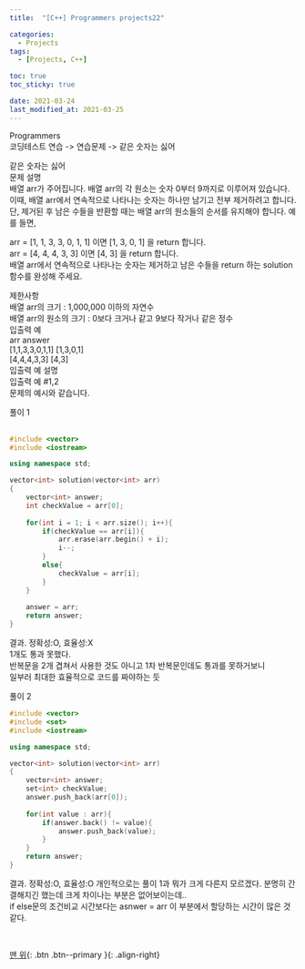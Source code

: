 ```yaml
---
title:  "[C++] Programmers projects22" 

categories:
  - Projects
tags:
  - [Projects, C++]

toc: true
toc_sticky: true

date: 2021-03-24
last_modified_at: 2021-03-25
---
```


Programmers  
코딩테스트 연습 -> 연습문제 -> 같은 숫자는 싫어  

같은 숫자는 싫어  
문제 설명  
배열 arr가 주어집니다. 배열 arr의 각 원소는 숫자 0부터 9까지로 이루어져 있습니다. 이때, 배열 arr에서 연속적으로 나타나는 숫자는 하나만 남기고 전부 제거하려고 합니다.  
단, 제거된 후 남은 수들을 반환할 때는 배열 arr의 원소들의 순서를 유지해야 합니다. 예를 들면,  

arr = [1, 1, 3, 3, 0, 1, 1] 이면 [1, 3, 0, 1] 을 return 합니다.  
arr = [4, 4, 4, 3, 3] 이면 [4, 3] 을 return 합니다.  
배열 arr에서 연속적으로 나타나는 숫자는 제거하고 남은 수들을 return 하는 solution 함수를 완성해 주세요.  

제한사항  
배열 arr의 크기 : 1,000,000 이하의 자연수  
배열 arr의 원소의 크기 : 0보다 크거나 같고 9보다 작거나 같은 정수  
입출력 예  
arr	answer  
[1,1,3,3,0,1,1]	[1,3,0,1]  
[4,4,4,3,3]	[4,3]  
입출력 예 설명  
입출력 예 #1,2  
문제의 예시와 같습니다.  


풀이 1  
<br>

```cpp
#include <vector>
#include <iostream>

using namespace std;

vector<int> solution(vector<int> arr) 
{
    vector<int> answer;
    int checkValue = arr[0];
    
    for(int i = 1; i < arr.size(); i++){
        if(checkValue == arr[i]){
            arr.erase(arr.begin() + i);
            i--;
        }
        else{
            checkValue = arr[i];
        }
    }
    
    answer = arr;
    return answer;
}
```

결과.
정확성:O, 효율성:X  
1개도 통과 못했다.  
반복문을 2개 겹쳐서 사용한 것도 아니고 1차 반복문인데도 통과를 못하거보니  
일부러 최대한 효율적으로 코드를 짜야하는 듯


풀이 2  

```cpp
#include <vector>
#include <set>
#include <iostream>

using namespace std;

vector<int> solution(vector<int> arr) 
{
    vector<int> answer;
    set<int> checkValue;
    answer.push_back(arr[0]);
    
    for(int value : arr){
        if(answer.back() != value){
            answer.push_back(value);
        }
    }
    return answer;
}
```

결과. 
정확성:O, 효율성:O
개인적으로는 풀이 1과 뭐가 크게 다른지 모르겠다. 분명히 간결해지긴 했는데 크게 차이나는 부분은 없어보이는데..  
if else문의 조건비교 시간보다는 asnwer = arr 이 부분에서 할당하는 시간이 많은 것 같다.


<br>

[맨 위](#){: .btn .btn--primary }{: .align-right}